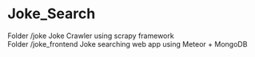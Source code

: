 # Joke_Search
Folder /joke Joke Crawler using scrapy framework <br />
Folder /joke_frontend Joke searching web app using Meteor + MongoDB 
